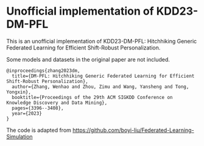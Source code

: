 # Unofficial implementation of KDD23-DM-PFL
This is an unofficial implementation of KDD23-DM-PFL: Hitchhiking Generic Federated Learning for Efficient Shift-Robust Personalization.

Some models and datasets in the original paper are not included.

```
@inproceedings{zhang2023dm,
  title={DM-PFL: Hitchhiking Generic Federated Learning for Efficient Shift-Robust Personalization},
  author={Zhang, Wenhao and Zhou, Zimu and Wang, Yansheng and Tong, Yongxin},
  booktitle={Proceedings of the 29th ACM SIGKDD Conference on Knowledge Discovery and Data Mining},
  pages={3396--3408},
  year={2023}
}
```



The code is adapted from https://github.com/boyi-liu/Federated-Learning-Simulation



